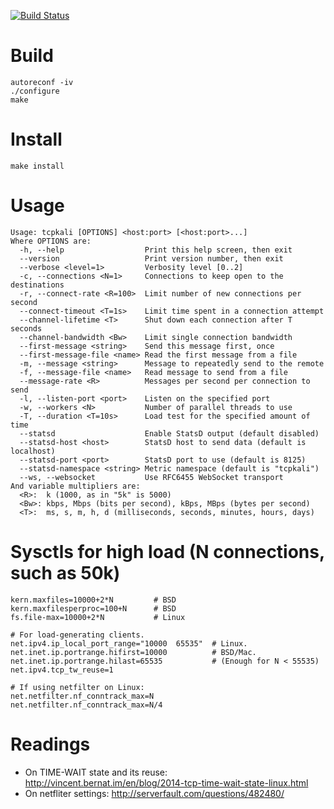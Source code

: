 
[![Build Status](https://travis-ci.org/machinezone/tcpkali.svg?branch=master)](https://travis-ci.org/machinezone/tcpkali)

# Build

    autoreconf -iv
    ./configure
    make

# Install

    make install

# Usage

    Usage: tcpkali [OPTIONS] <host:port> [<host:port>...]
    Where OPTIONS are:
      -h, --help                  Print this help screen, then exit
      --version                   Print version number, then exit
      --verbose <level=1>         Verbosity level [0..2]
      -c, --connections <N=1>     Connections to keep open to the destinations
      -r, --connect-rate <R=100>  Limit number of new connections per second
      --connect-timeout <T=1s>    Limit time spent in a connection attempt
      --channel-lifetime <T>      Shut down each connection after T seconds
      --channel-bandwidth <Bw>    Limit single connection bandwidth
      --first-message <string>    Send this message first, once
      --first-message-file <name> Read the first message from a file
      -m, --message <string>      Message to repeatedly send to the remote
      -f, --message-file <name>   Read message to send from a file
      --message-rate <R>          Messages per second per connection to send
      -l, --listen-port <port>    Listen on the specified port
      -w, --workers <N>           Number of parallel threads to use
      -T, --duration <T=10s>      Load test for the specified amount of time
      --statsd                    Enable StatsD output (default disabled)
      --statsd-host <host>        StatsD host to send data (default is localhost)
      --statsd-port <port>        StatsD port to use (default is 8125)
      --statsd-namespace <string> Metric namespace (default is "tcpkali")
      --ws, --websocket           Use RFC6455 WebSocket transport
    And variable multipliers are:
      <R>:  k (1000, as in "5k" is 5000)
      <Bw>: kbps, Mbps (bits per second), kBps, MBps (bytes per second)
      <T>:  ms, s, m, h, d (milliseconds, seconds, minutes, hours, days)

# Sysctls for high load (N connections, such as 50k)

    kern.maxfiles=10000+2*N         # BSD
    kern.maxfilesperproc=100+N      # BSD
    fs.file-max=10000+2*N           # Linux

    # For load-generating clients.
    net.ipv4.ip_local_port_range="10000  65535"  # Linux.
    net.inet.ip.portrange.hifirst=10000          # BSD/Mac.
    net.inet.ip.portrange.hilast=65535           # (Enough for N < 55535)
    net.ipv4.tcp_tw_reuse=1

    # If using netfilter on Linux:
    net.netfilter.nf_conntrack_max=N
    net.netfilter.nf_conntrack_max=N/4

# Readings

 * On TIME-WAIT state and its reuse:
     http://vincent.bernat.im/en/blog/2014-tcp-time-wait-state-linux.html
 * On netfliter settings:
     http://serverfault.com/questions/482480/

